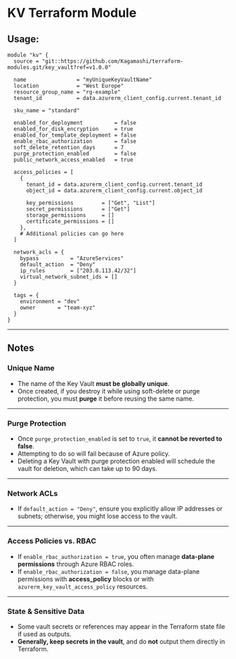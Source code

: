 # KV Terraform Module

## Usage:

```hcl
module "kv" {
  source = "git::https://github.com/Kagamashi/terraform-modules.git/key_vault?ref=v1.0.0"

  name                = "myUniqueKeyVaultName"
  location            = "West Europe"
  resource_group_name = "rg-example"
  tenant_id           = data.azurerm_client_config.current.tenant_id

  sku_name = "standard"

  enabled_for_deployment          = false
  enabled_for_disk_encryption     = true
  enabled_for_template_deployment = false
  enable_rbac_authorization       = false
  soft_delete_retention_days      = 7
  purge_protection_enabled        = false
  public_network_access_enabled   = true

  access_policies = [
    {
      tenant_id = data.azurerm_client_config.current.tenant_id
      object_id = data.azurerm_client_config.current.object_id

      key_permissions         = ["Get", "List"]
      secret_permissions      = ["Get"]
      storage_permissions     = []
      certificate_permissions = []
    },
    # Additional policies can go here
  ]

  network_acls = {
    bypass          = "AzureServices"
    default_action  = "Deny"
    ip_rules        = ["203.0.113.42/32"]
    virtual_network_subnet_ids = []
  }

  tags = {
    environment = "dev"
    owner       = "team-xyz"
  }
}
```

---

## Notes

### Unique Name
- The name of the Key Vault **must be globally unique**.
- Once created, if you destroy it while using soft-delete or purge protection, you must **purge** it before reusing the same name.

---

### Purge Protection
- Once `purge_protection_enabled` is set to `true`, it **cannot be reverted to false**.
- Attempting to do so will fail because of Azure policy.
- Deleting a Key Vault with purge protection enabled will schedule the vault for deletion, which can take up to 90 days.

---

### Network ACLs
- If `default_action = "Deny"`, ensure you explicitly allow IP addresses or subnets; otherwise, you might lose access to the vault.

---

### Access Policies vs. RBAC
- If `enable_rbac_authorization = true`, you often manage **data-plane permissions** through Azure RBAC roles.
- If `enable_rbac_authorization = false`, you manage data-plane permissions with **access_policy** blocks or with `azurerm_key_vault_access_policy` resources.

---

### State & Sensitive Data
- Some vault secrets or references may appear in the Terraform state file if used as outputs.
- **Generally, keep secrets in the vault**, and do **not** output them directly in Terraform.

